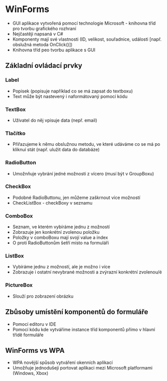 # WinForms

* GUI aplikace vytvořená pomocí technologie Microsoft - knihovna tříd pro tvorbu grafického rozhraní
* Nejčastěji napsaná v C#
* Komponenty mají své vlastnosti (ID, velikost, souřadnice, události [např. obslužná metoda OnClick()])
* Knihovna tříd peo tvorbu aplikace s GUI

## Základní ovládací prvky

### Label

* Popisek (popisuje například co se má zapsat do textboxu)
* Text může být nastevený i naformátovaný pomocí kódu

### TextBox

* Uživatel do něj vpisuje data (nepř. email)

### Tlačítko

* Přiřazujeme k němu obslužnou metodu, ve které udáváme co se má po kliknuí stát (např. ulužit data do databáze)

### RadioButton

* Umožnňuje vybrání jedné možnosti z vícero (musí být v GroupBoxu)

### CheckBox

* Podobné RadioButtonu, jen můžeme zaškrnout více možností
* CheckListBox - checkBoxy v seznamu

### ComboBox

* Seznam, ve kterém vybíráme jednu z možností
* Zobrazuje jen konkrétní zvolenou položku
* Položky v comboBoxu mají svojí value a index
* O proti RadioButtonům šetří místo na formuláři

### ListBox

* Vybíráme jednu z možností, ale je možno i více
* Zobrazuje i ostatní nevybrané možnosti a zvýrazní konkrétní zvolenou/é

### PictureBox

* Slouží pro zobrazení obrázku

## Zbůsoby umístění komponentů do formuláře

* Pomocí editoru v IDE
* Pomocí kódu kde vytváříme instance tříd komponentů přímo v hlavní třídě formuláře

## WinForms vs WPA

* WPA novější spůsob vytváření okenních aplikací
* Umožňuje jednodušeji portovat aplikaci mezi Microsoft platformami (Windows, Xbox)
